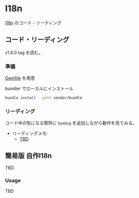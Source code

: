 # I18n

[I18n](https://github.com/ruby-i18n/i18n) のコード・リーディング

## コード・リーディング

v1.6.0 tag を読む。

### 準備

[Gemfile](Gemfile) を用意

bundler でローカルにインストール

```bash
bundle install --path vendor/bundle
```

### リーディング

コード中の気になる箇所に `byebug` を追加しながら動作を見てみる。

* リーディングメモ:
  * [TBD](TBD)


## 簡易版 自作I18n

TBD


### Usage

TBD
